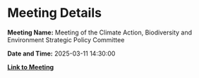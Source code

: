 # Meeting Details

**Meeting Name:** Meeting of the Climate Action, Biodiversity and Environment Strategic Policy Committee

**Date and Time:** 2025-03-11 14:30:00

**[Link to Meeting](https://www.limerick.ie/council/whats-on/meeting-of-the-climate-action-biodiversity-and-environment-strategic-policy-6)**

